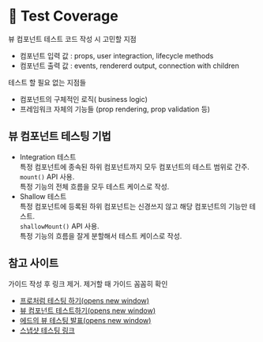 # 🐳 Test Coverage

뷰 컴포넌트 테스트 코드 작성 시 고민할 지점

* 컴포넌트 입력 값 : props, user integraction, lifecycle methods
* 컴포넌트 출력 값 : events, rendererd output, connection with children



테스트 할 필요 없는 지점들

* 컴포넌트의 구체적인 로직( business logic)
* 프레임워크 자체의 기능들 (prop rendering, prop validation 등)



## 뷰 컴포넌트 테스팅 기법

- Integration 테스트<br/>특정 컴포넌트에 종속된 하위 컴포넌트까지 모두 컴포넌트의 테스트 범위로 간주. <br/>`mount()` API 사용. <br/>특정 기능의 전체 흐름을 모두 테스트 케이스로 작성.
- Shallow 테스트<br/>특정 컴포넌트에 등록된 하위 컴포넌트는 신경쓰지 않고 해당 컴포넌트의 기능만 테스트.<br/> `shallowMount()` API 사용. <br/>특정 기능의 흐름을 잘게 분할해서 테스트 케이스로 작성.



## 참고 사이트

가이드 작성 후 링크 제거. 제거할 때 가이드 꼼꼼히 확인

- [프로처럼 테스팅 하기(opens new window)](https://vueschool.io/articles/series/testing-like-a-pro-in-javascript/)
- [뷰 컴포넌트 테스트하기(opens new window)](https://vueschool.io/articles/vuejs-tutorials/5-testing-a-vue-component/)
- [에드의 뷰 테스팅 발표(opens new window)](https://www.meetupfeed.com/talk/unit-testing-vue-components-why-test-what-to-test-and-how-to-test-vue-components)
- [스냅샷 테스팅 링크](https://vue-test-utils.vuejs.org/guides/#testing-single-file-components-with-jest)